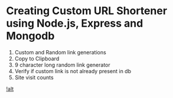 # Creating Custom URL Shortener using Node.js, Express and Mongodb

1. Custom and Random link generations
2. Copy to Clipboard
3. 9 character long random link generator
4. Verify if custom link is not already present in db
5. Site visit counts 

[!alt]('https://raw.githubusercontent.com/Mr-Parth/Custom-URL-Shortener/master/gif/1.gif')




